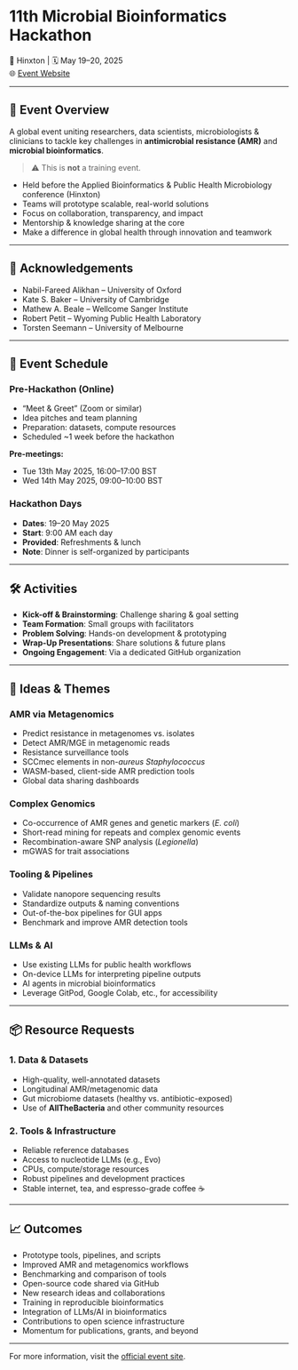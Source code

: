 # 11th Microbial Bioinformatics Hackathon

📍 Hinxton | 🗓 May 19–20, 2025  
🌐 [Event Website](https://www.bio.cam.ac.uk/11th-microbial-bioinformatics-hackathon)

---

## 🔬 Event Overview

A global event uniting researchers, data scientists, microbiologists & clinicians to tackle key challenges in **antimicrobial resistance (AMR)** and **microbial bioinformatics**.

> ⚠️ This is **not** a training event.

- Held before the Applied Bioinformatics & Public Health Microbiology conference (Hinxton)
- Teams will prototype scalable, real-world solutions
- Focus on collaboration, transparency, and impact
- Mentorship & knowledge sharing at the core
- Make a difference in global health through innovation and teamwork

---

## 🙏 Acknowledgements

- Nabil-Fareed Alikhan – University of Oxford  
- Kate S. Baker – University of Cambridge  
- Mathew A. Beale – Wellcome Sanger Institute  
- Robert Petit – Wyoming Public Health Laboratory  
- Torsten Seemann – University of Melbourne

---

## 📅 Event Schedule

### Pre-Hackathon (Online)
- “Meet & Greet” (Zoom or similar)
- Idea pitches and team planning
- Preparation: datasets, compute resources
- Scheduled ~1 week before the hackathon

**Pre-meetings:**
- Tue 13th May 2025, 16:00–17:00 BST  
- Wed 14th May 2025, 09:00–10:00 BST

### Hackathon Days
- **Dates**: 19–20 May 2025  
- **Start**: 9:00 AM each day  
- **Provided**: Refreshments & lunch  
- **Note**: Dinner is self-organized by participants

---

## 🛠️ Activities

- **Kick-off & Brainstorming**: Challenge sharing & goal setting  
- **Team Formation**: Small groups with facilitators  
- **Problem Solving**: Hands-on development & prototyping  
- **Wrap-Up Presentations**: Share solutions & future plans  
- **Ongoing Engagement**: Via a dedicated GitHub organization

---

## 🧠 Ideas & Themes

### AMR via Metagenomics
- Predict resistance in metagenomes vs. isolates  
- Detect AMR/MGE in metagenomic reads  
- Resistance surveillance tools  
- SCCmec elements in non-*aureus* *Staphylococcus*  
- WASM-based, client-side AMR prediction tools  
- Global data sharing dashboards

### Complex Genomics
- Co-occurrence of AMR genes and genetic markers (*E. coli*)  
- Short-read mining for repeats and complex genomic events  
- Recombination-aware SNP analysis (*Legionella*)  
- mGWAS for trait associations

### Tooling & Pipelines
- Validate nanopore sequencing results  
- Standardize outputs & naming conventions  
- Out-of-the-box pipelines for GUI apps  
- Benchmark and improve AMR detection tools

### LLMs & AI
- Use existing LLMs for public health workflows  
- On-device LLMs for interpreting pipeline outputs  
- AI agents in microbial bioinformatics  
- Leverage GitPod, Google Colab, etc., for accessibility

---

## 📦 Resource Requests

### 1. Data & Datasets
- High-quality, well-annotated datasets  
- Longitudinal AMR/metagenomic data  
- Gut microbiome datasets (healthy vs. antibiotic-exposed)  
- Use of **AllTheBacteria** and other community resources

### 2. Tools & Infrastructure
- Reliable reference databases  
- Access to nucleotide LLMs (e.g., Evo)  
- CPUs, compute/storage resources  
- Robust pipelines and development practices  
- Stable internet, tea, and espresso-grade coffee ☕

---

## 📈 Outcomes

- Prototype tools, pipelines, and scripts  
- Improved AMR and metagenomics workflows  
- Benchmarking and comparison of tools  
- Open-source code shared via GitHub  
- New research ideas and collaborations  
- Training in reproducible bioinformatics  
- Integration of LLMs/AI in bioinformatics  
- Contributions to open science infrastructure  
- Momentum for publications, grants, and beyond

---

For more information, visit the [official event site](https://www.bio.cam.ac.uk/11th-microbial-bioinformatics-hackathon).
